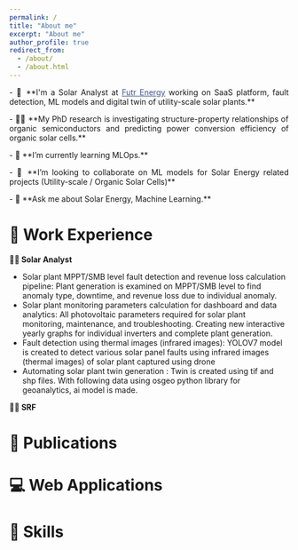 ```yaml
---
permalink: /
title: "About me"
excerpt: "About me"
author_profile: true
redirect_from: 
  - /about/
  - /about.html
---
```


<p style="text-align: justify;">- 🔭 **I'm a Solar Analyst at <a href="https://www.futr.energy/" target="_blank" style="color:#3B528B;">Futr Energy</a> working on SaaS platform, fault detection, ML models and digital twin of utility-scale solar plants.**</p>

<p style="text-align: justify;">- 👨‍🔬 **My PhD research is investigating structure-property relationships of organic semiconductors and predicting power conversion efficiency of organic solar cells.**</p>

<p style="text-align: justify;">- 🌱 **I’m currently learning MLOps.**</p>

<p style="text-align: justify;">- 👯 **I’m looking to collaborate on ML models for Solar Energy related projects (Utility-scale / Organic Solar Cells)**</p>

<p style="text-align: justify;">- 💬 **Ask me about Solar Energy, Machine Learning.** </p>


# 💼 Work Experience
**👨‍💻 Solar Analyst**
- Solar plant MPPT/SMB level fault detection and revenue loss calculation pipeline: Plant generation is examined on MPPT/SMB level to find anomaly type, downtime, and revenue loss due to individual anomaly.
- Solar plant monitoring parameters calculation for dashboard and data analytics: All photovoltaic parameters
required for solar plant monitoring, maintenance, and troubleshooting. Creating new interactive yearly graphs for individual inverters and complete plant generation.
- Fault detection using thermal images (infrared images): YOLOV7 model is created to detect various solar panel faults using infrared images (thermal images) of solar plant captured using drone
- Automating solar plant twin generation : Twin is created using tif and shp files. With following data using osgeo python library for geoanalytics, ai model is made.

**👨‍🎓 SRF**


# 📄 Publications




# 💻 Web Applications

# 🔧 Skills